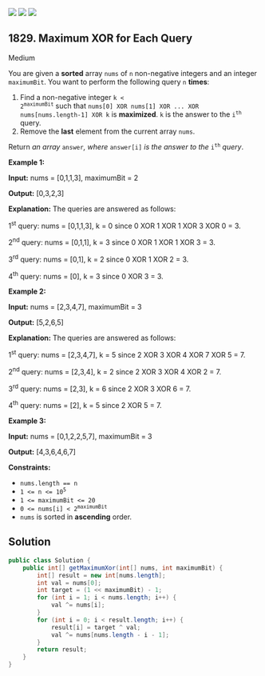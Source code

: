 [![](https://img.shields.io/github/stars/javadev/LeetCode-in-Java?label=Stars&style=flat-square)](https://github.com/javadev/LeetCode-in-Java)
[![](https://img.shields.io/github/forks/javadev/LeetCode-in-Java?label=Fork%20me%20on%20GitHub%20&style=flat-square)](https://github.com/javadev/LeetCode-in-Java/fork)
[![](https://img.shields.io/badge/-LeetCode%20in%20Kotlin-blue?style=flat-square)](https://github.com/javadev/LeetCode-in-Kotlin)

## 1829\. Maximum XOR for Each Query

Medium

You are given a **sorted** array `nums` of `n` non-negative integers and an integer `maximumBit`. You want to perform the following query `n` **times**:

1.  Find a non-negative integer <code>k < 2<sup>maximumBit</sup></code> such that `nums[0] XOR nums[1] XOR ... XOR nums[nums.length-1] XOR k` is **maximized**. `k` is the answer to the <code>i<sup>th</sup></code> query.
2.  Remove the **last** element from the current array `nums`.

Return _an array_ `answer`_, where_ `answer[i]` _is the answer to the_ <code>i<sup>th</sup></code> _query_.

**Example 1:**

**Input:** nums = [0,1,1,3], maximumBit = 2

**Output:** [0,3,2,3]

**Explanation:** The queries are answered as follows: 

1<sup>st</sup> query: nums = [0,1,1,3], k = 0 since 0 XOR 1 XOR 1 XOR 3 XOR 0 = 3. 

2<sup>nd</sup> query: nums = [0,1,1], k = 3 since 0 XOR 1 XOR 1 XOR 3 = 3. 

3<sup>rd</sup> query: nums = [0,1], k = 2 since 0 XOR 1 XOR 2 = 3. 

4<sup>th</sup> query: nums = [0], k = 3 since 0 XOR 3 = 3.

**Example 2:**

**Input:** nums = [2,3,4,7], maximumBit = 3

**Output:** [5,2,6,5]

**Explanation:** The queries are answered as follows: 

1<sup>st</sup> query: nums = [2,3,4,7], k = 5 since 2 XOR 3 XOR 4 XOR 7 XOR 5 = 7. 

2<sup>nd</sup> query: nums = [2,3,4], k = 2 since 2 XOR 3 XOR 4 XOR 2 = 7. 

3<sup>rd</sup> query: nums = [2,3], k = 6 since 2 XOR 3 XOR 6 = 7. 

4<sup>th</sup> query: nums = [2], k = 5 since 2 XOR 5 = 7.

**Example 3:**

**Input:** nums = [0,1,2,2,5,7], maximumBit = 3

**Output:** [4,3,6,4,6,7]

**Constraints:**

*   `nums.length == n`
*   <code>1 <= n <= 10<sup>5</sup></code>
*   `1 <= maximumBit <= 20`
*   <code>0 <= nums[i] < 2<sup>maximumBit</sup></code>
*   `nums` is sorted in **ascending** order.

## Solution

```java
public class Solution {
    public int[] getMaximumXor(int[] nums, int maximumBit) {
        int[] result = new int[nums.length];
        int val = nums[0];
        int target = (1 << maximumBit) - 1;
        for (int i = 1; i < nums.length; i++) {
            val ^= nums[i];
        }
        for (int i = 0; i < result.length; i++) {
            result[i] = target ^ val;
            val ^= nums[nums.length - i - 1];
        }
        return result;
    }
}
```